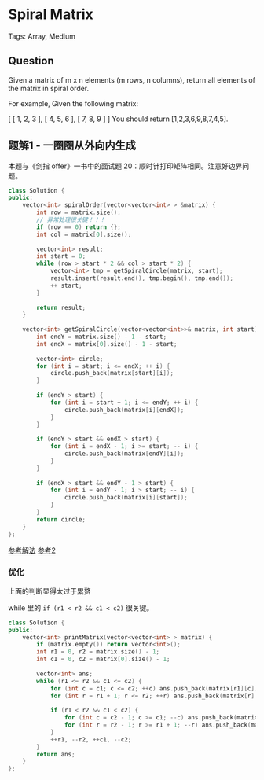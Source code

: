 # Spiral Matrix

Tags: Array, Medium

## Question

Given a matrix of m x n elements (m rows, n columns), return all elements of the matrix in spiral order.

For example,
Given the following matrix:

[
 [ 1, 2, 3 ],
 [ 4, 5, 6 ],
 [ 7, 8, 9 ]
]
You should return [1,2,3,6,9,8,7,4,5].

## 题解1 - 一圈圈从外向内生成

本题与《剑指 offer》一书中的面试题 20：顺时针打印矩阵相同。注意好边界问题。

```cpp
class Solution {
public:
    vector<int> spiralOrder(vector<vector<int> > &matrix) {
        int row = matrix.size();
        // 异常处理很关键！！！
        if (row == 0) return {};
        int col = matrix[0].size();
        
        vector<int> result;
        int start = 0;
        while (row > start * 2 && col > start * 2) {
            vector<int> tmp = getSpiralCircle(matrix, start);
            result.insert(result.end(), tmp.begin(), tmp.end());
            ++ start;
        }
        
        return result;
    }
    
    vector<int> getSpiralCircle(vector<vector<int>>& matrix, int start) {
        int endY = matrix.size() - 1 - start;
        int endX = matrix[0].size() - 1 - start;
        
        vector<int> circle;
        for (int i = start; i <= endX; ++ i) {
            circle.push_back(matrix[start][i]);
        }
        
        if (endY > start) {
            for (int i = start + 1; i <= endY; ++ i) {
                circle.push_back(matrix[i][endX]);
            }
        }
        
        if (endY > start && endX > start) {
            for (int i = endX - 1; i >= start; -- i) {
                circle.push_back(matrix[endY][i]);
            }
        }
        
        if (endX > start && endY - 1 > start) {
            for (int i = endY - 1; i > start; -- i) {
                circle.push_back(matrix[i][start]);
            }
        }
        return circle;
    }
};
```

[参考解法](https://leetcode.com/problems/spiral-matrix/solution/)
[参考2](https://www.nowcoder.com/questionTerminal/7edf70f2d29c4b599693dc3aaeea1d31)

### 优化

上面的判断显得太过于累赘

while 里的 `if (r1 < r2 && c1 < c2)` 很关键。

```cpp
class Solution {
public:
    vector<int> printMatrix(vector<vector<int> > matrix) {
        if (matrix.empty()) return vector<int>();
        int r1 = 0, r2 = matrix.size() - 1;
        int c1 = 0, c2 = matrix[0].size() - 1;
        
        vector<int> ans;
        while (r1 <= r2 && c1 <= c2) {
            for (int c = c1; c <= c2; ++c) ans.push_back(matrix[r1][c]);
            for (int r = r1 + 1; r <= r2; ++r) ans.push_back(matrix[r][c2]);
            
            if (r1 < r2 && c1 < c2) {
                for (int c = c2 - 1; c >= c1; --c) ans.push_back(matrix[r2][c]);
                for (int r = r2 - 1; r >= r1 + 1; --r) ans.push_back(matrix[r][c1]);
            }
            ++r1, --r2, ++c1, --c2;
        }
        return ans;
    }
};
```


